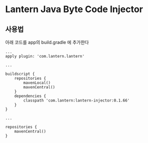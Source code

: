 # Lantern Java Byte Code Injector

## 사용법

아래 코드를 app의 build.gradle 에 추가한다
```
...
apply plugin: 'com.lantern.lantern'

...

buildscript {
    repositories {
        mavenLocal()
        mavenCentral()
    }
    dependencies {
        classpath 'com.lantern:lantern-injector:0.1.66'
    }
}

...

repositories {
    mavenCentral()
}
```